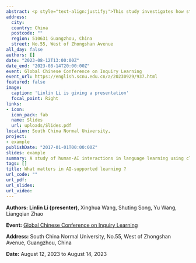 ```yaml
---
abstract: <p style="text-align:justify;">This study investigates how students interact with artificial intelligence (AI) for English as a Foreign Language (EFL) learning and what matters in AI-supported EFL learning. It was conducted in naturalistic learning settings, involving sixteen primary school students and lasting approximately three months. The students’ usage data of an AI agent and their reflection essays about the interactions with the AI agent were analyzed using cluster analysis and epistemic network analysis based on the frameworks of community of inquiry and students’ approaches to learning. The results suggest four clusters of students, each with its distinct way of interacting with AI for language learning. More importantly, the comparisons of the four clusters of students reveal that even in AI-supported learning, not everyone can benefit from the potential promised by AI. The deep approach to AI-supported learning may amplify the benefits of AI’s personalized guidance and strengthen the sense of the human-AI learning community. Passively or mechani- cally following AI’s instruction, albeit with high levels of participation, may decrease the sense of the human-AI learning community and eventually lead to low performance. This study contrib- utes to and has implications for the educational implementation of AI, as well as the facilitation and graphical representation of learner-AI interactions in educational settings.</font>
address:
  city: 
  country: China
  postcode: ""
  region: 510631 Guangzhou, China
  street: No.55, West of Zhongshan Avenue
all_day: false
authors: []
date: "2023-08-12T13:00:00Z"
date_end: "2023-08-14T20:00:00Z"
event: Global Chinese Conference on Inquiry Learning
event_url: https://english.scnu.edu.cn/a/20230929/937.html
featured: false
image:
  caption: 'Linlin Li is giving a presentation'
  focal_point: Right
links:
- icon: 
  icon_pack: fab
  name: Slides
  url: uploads/Slides.pdf
location: South China Normal University,
project:
- example
publishDate: "2017-01-01T00:00:00Z"
slides: example
summary: A study of human-AI interactions in language learning using cluster analysis and epistemic network analysis.
tags: []
title: What matters in AI-supported learning ?
url_code: ""
url_pdf: 
url_slides: 
url_video: 
---
```

**Authors:** **Linlin Li (presenter)**, Xinghua Wang, Shuting Song, Yu Wang, Liangqian Zhao

**Event:** [Global Chinese Conference on Inquiry Learning](https://english.scnu.edu.cn/a/20230929/937.html)

**Address:** South China Normal University, No.55, West of Zhongshan Avenue, Guangzhou, China

**Date:** August 12, 2023 to August 14, 2023
